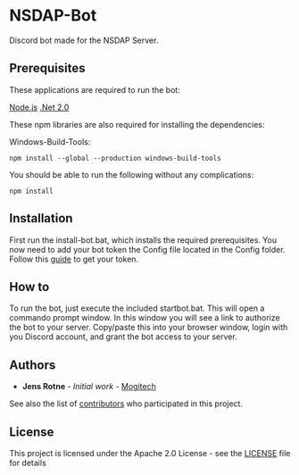 # NSDAP-Bot
Discord bot made for the NSDAP Server.

## Prerequisites

These applications are required to run the bot:

[Node.js](https://nodejs.org/en/)
[.Net 2.0](https://www.microsoft.com/en-us/download/details.aspx?id=15354)

These npm libraries are also required for installing the dependencies:

Windows-Build-Tools:

```
npm install --global --production windows-build-tools
```

You should be able to run the following without any complications:

```
npm install
```

## Installation

First run the install-bot.bat, which installs the required prerequisites. You now need to add your bot token the Config file located in the Config folder. Follow this [guide](https://github.com/reactiflux/discord-irc/wiki/Creating-a-discord-bot-&-getting-a-token) to get your token.

## How to

To run the bot, just execute the included startbot.bat. This will open a commando prompt window. In this window you will see a link to authorize the bot to your server. Copy/paste this into your browser window, login with you Discord account, and grant the bot access to your server.

## Authors

* **Jens Rotne** - *Initial work* - [Mogitech](https://github.com/Mogitech)

See also the list of [contributors](https://github.com/Mogitech/NSDAP-Bot/graphs/contributors) who participated in this project.

## License

This project is licensed under the Apache 2.0 License - see the [LICENSE](LICENSE.md) file for details